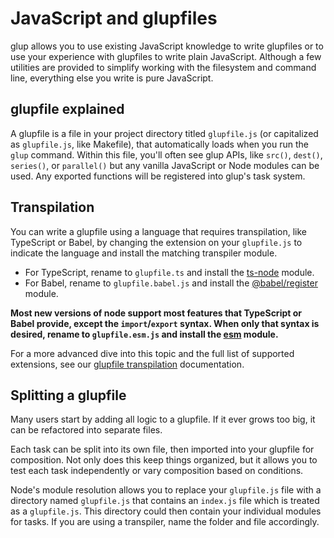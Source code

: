 <!-- front-matter
id: javascript-and-glupfiles
title: JavaScript and glupfiles
hide_title: true
sidebar_label: JavaScript and glupfiles
-->

# JavaScript and glupfiles

glup allows you to use existing JavaScript knowledge to write glupfiles or to use your experience with glupfiles to write plain JavaScript. Although a few utilities are provided to simplify working with the filesystem and command line, everything else you write is pure JavaScript.

## glupfile explained

A glupfile is a file in your project directory titled `glupfile.js` (or capitalized as `glupfile.js`, like Makefile), that automatically loads when you run the `glup` command. Within this file, you'll often see glup APIs, like `src()`, `dest()`, `series()`, or `parallel()` but any vanilla JavaScript or Node modules can be used. Any exported functions will be registered into glup's task system.

## Transpilation

You can write a glupfile using a language that requires transpilation, like TypeScript or Babel, by changing the extension on your `glupfile.js` to indicate the language and install the matching transpiler module.

* For TypeScript, rename to `glupfile.ts` and install the [ts-node][ts-node-module] module.
* For Babel, rename to `glupfile.babel.js` and install the [@babel/register][babel-register-module] module.

__Most new versions of node support most features that TypeScript or Babel provide, except the `import`/`export` syntax. When only that syntax is desired, rename to `glupfile.esm.js` and install the [esm][esm-module] module.__

For a more advanced dive into this topic and the full list of supported extensions, see our [glupfile transpilation][glupfile-transpilation-advanced] documentation.

##  Splitting a glupfile

Many users start by adding all logic to a glupfile. If it ever grows too big, it can be refactored into separate files.

Each task can be split into its own file, then imported into your glupfile for composition. Not only does this keep things organized, but it allows you to test each task independently or vary composition based on conditions.

Node's module resolution allows you to replace your `glupfile.js` file with a directory named `glupfile.js` that contains an `index.js` file which is treated as a `glupfile.js`. This directory could then contain your individual modules for tasks.  If you are using a transpiler, name the folder and file accordingly.

[glupfile-transpilation-advanced]: ../documentation-missing.md
[ts-node-module]: https://www.npmjs.com/package/ts-node
[babel-register-module]: https://www.npmjs.com/package/@babel/register
[esm-module]: https://www.npmjs.com/package/esm

